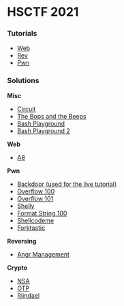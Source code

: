 # HSCTF 2021

### Tutorials

* [Web](tutorial/web-tutorial.md)
* [Rev](tutorial/rev.pdf)
* [Pwn](tutorial/pwn.md)

### Solutions

**Misc**

* [Circuit](misc/circuit/SOLUTION.md)
* [The Bops and the Beeps](misc/the-bops-and-the-beeps/SOLUTION.md)
* [Bash Playground](misc/bash-playground/SOLUTION.md)
* [Bash Playground 2](misc/bash-playground-2/SOLUTION.md)

**Web**

* [A8](web/a8/solve.py)

**Pwn**
* [Backdoor (used for the live tutorial)](pwn/backdoor/solve.py)
* [Overflow 100](pwn/overflow100/solve.py)
* [Overflow 101](pwn/overflow101/solve.py)
* [Shelly](pwn/shelly/solve.py)
* [Format String 100](pwn/format-string100/solve.py)
* [Shellcodeme](pwn/shellcodeme/solve.py)
* [Forktastic](pwn/forktastic/solve.py)

**Reversing**
* [Angr Management](reversing/angr-management/solve.py)

**Crypto**
* [NSA](crypto/nsa/solve.py)
* [OTP](crypto/otp/SOLUTION.md)
* [Rijndael](crypto/rijndael/solve.py)
